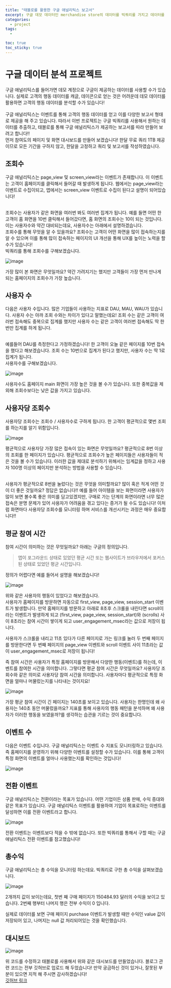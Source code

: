 ```yaml
---
title: "태블로를 활용한 구글 애널리틱스 보고서"
excerpt: 구글 데모 데이터인 merchandise store의 데이터를 빅쿼리를 가지고 데이터를 추출하고 태블로를 활용 해 구글 애널리틱스 보고서를 만들어보려고 합니다!
categories:
  - project
tags:
  - 

toc: true
toc_sticky: true
---
```


# 구글 데이터 분석 프로젝트

구글 애널리틱스를 들어가면 데모 계정으로 구글이 제공하는 데이터를 사용할 수가 있습니다. 실제로 고객의 행동 데이터를 캐글, 데이콘으로 얻는 것은 어려운데 데모 데이터를 활용하면 고객의 행동 데이터를 분석할 수가 있습니다!   
<br>
구글 애널리틱스는 이벤트를 통해 고객의 행동 데이터를 얻고 이를 다양한 보고서 형태로 제공을 해 주고 있습니다. 따라서 이번 프로젝트는 구글 빅쿼리를 사용해서 원하는 데이터를 추출하고, 태블로를 통해 구글 애널리틱스가 제공하는 보고서를 따라 만들어 보려고 합니다!!   
먼저 참여도의 페이지 및 화면 대시보드를 만들어 보겠습니다! 한달 무료 쿼리 1TB 제공이므로 모든 기간을 구하지 않고, 한달을 고정하고 쿼리 및 보고서를 작성하였습니다.   

## 조회수
구글 애널리틱스는 page_view 및 screen_view라는 이벤트가 존재합니다. 이 이벤트는 고객이 홈페이지를 클릭해서 들어갈 때 발생하게 됩니다. 웹에서는 page_view라는 이벤트로 수집이되고, 앱에서는 screen_view 이벤트로 수집이 된다고 설명이 되어있습니다!   

<br>
조회수는 사용자가 같은 화면을 여러번 봐도 여러번 집계가 됩니다. 예를 들면 어떤 한 고객이 홈 화면을 10번 클릭해서 들어갔다면, 홈 화면의 조회수는 10이 되는 것입니다. 이는 사용자수와 약간 대비되는데요, 사용자수는 아래에서 설명하겠습니다.   

<br>
조회수를 통해 무엇을 알 수 있을까요? 조회수는 고객이 어떤 화면을 많이 접속하는지를 알 수 있으며 이를 통해 많이 접속하는 페이지의 UI 개선을 통해 UX를 높이는 노력을 할 수가 있습니다!   

<br>
빅쿼리를 통해 조회수를 구해보겠습니다.   

![image](https://github.com/wbin0718/google_analytics_dashboard/assets/104637982/32d4440b-3006-40d1-af9b-52c5a0c19b8b)

가장 많이 본 화면은 무엇일까요? 약간 가려지기는 했지만 고객들이 가장 먼저 만나게 되는 홈페이지의 조회수가 가장 높습니다.   

## 사용자 수

다음은 사용자 수입니다. 많은 기업들이 사용하는 지표로 DAU, MAU, WAU가 있습니다. 사용자 수는 아까 조회 수와는 차이가 있다고 말했는데요! 조회 수는 같은 고객이 여러번 접속해도 중복으로 집계를 했지만 사용자 수는 같은 고객이 여러번 접속해도 딱 한번만 집계를 하게 됩니다.   

<br>
예를들어 DAU를 측정한다고 가정하겠습니다! 한 고객이 오늘 같은 페이지를 10번 접속을 했다고 해보겠습니다. 조회 수는 10번으로 집계가 된다고 했지만, 사용자 수는 딱 1로 집계가 됩니다.   

<br>
사용자수를 구해보겠습니다.

![image](https://github.com/wbin0718/google_analytics_dashboard/assets/104637982/d98d06d4-3b28-49db-9586-68207ce0f91a)

사용자수도 홈페이지 main 화면이 가장 높은 것을 볼 수가 있습니다. 또한 중복값을 제외해 조회수보다는 낮은 값을 가지고 있습니다.

## 사용자당 조회수

사용자당 조회수는 조회수 / 사용자수로 구하게 됩니다. 한 고객이 평균적으로 몇번 조회를 하는지를 알기 위함입니다.   

![image](https://github.com/wbin0718/google_analytics_dashboard/assets/104637982/6368e6e2-740a-406d-aa2a-fb22e853d109)      

평균적으로 사용자당 가장 많은 접속이 있는 화면은 무엇일까요? 평균적으로 8번 이상의 조회를 한 페이지가 있습니다. 평균적으로 조회수가 높은 페이지들은 사용자들이 적은 것을 볼 수가 있습니다. 이러한 값을 제대로 분석하기 위해서는 임계값을 정하고 사용자 100명 이상의 페이지만 분석하는 방법을 사용할 수 있습니다.

<br>
사용자가 평균적으로 8번을 눌렀다는 것은 무엇을 의미할까요? 많이 혹은 적게 어떤 것이 더 좋은 것일까요? 정답은 없습니다!!    
예를 들어 아이템을 보는 화면이라면 사용자가 많이 보면 볼수록 좋은 의미를 담고있겠지만, 구매로 가는 단계의 화면이라면 너무 많은 접속은 분명 문제가 있어 사용자가 어려움을 겪고 있다는 증거가 될 수도 있습니다!      
이처럼 화면마다 사용자당 조회수를 모니터링 하며 서비스를 개선시키는 과정은 매우 중요합니다!!   

## 평균 참여 시간

참여 시간이 의미하는 것은 무엇일까요? 아래는 구글의 정의입니다.   
> 앱이 포그라운드 상태로 있었던 평균 시간 또는 웹사이트가 브라우저에서 포커스된 상태로 있었던 평균 시간입니다.

정의가 어렵다면 예를 들어서 설명을 해보겠습니다!   

![image](https://github.com/wbin0718/google_analytics_dashboard/assets/104637982/e481c02f-8652-4a61-b9b2-d3d4e2770e84)   

위와 같은 사용자의 행동이 있었다고 해보겠습니다.   
사용자가 홈페이지를 방문하면 자동으로 first_view, page_view, session_start 이벤트가 발생합니다. 만약 홈페이지를 방문하고 아래로 8초후 스크롤을 내린다면 scroll이라는 이벤트가 발생하게 되고 (first_view, page_view, session_start)와 (scrolls) 사이 8초라는 참여 시간이 쌓이게 되고 user_engagement_msec라는 값으로 저장이 됩니다.   

사용자가 스크롤을 내리고 11초 있다가 다른 페이지로 가는 링크를 눌러 두 번째 페이지를 방문한다면 두 번째 페이지의 page_view 이벤트와 scroll 이벤트 사이 11초라는 값이 user_engagement_msec로 저장이 됩니다!    

즉 참여 시간은 사용자가 특정 홈페이지를 방문해서 다양한 행동(이벤트)를 하는데, 이벤트를 참여한 시간을 의미합니다. 그렇다면 평균 참여 시간은 무엇일까요? 사용자당 조회수와 같은 의미로 사용자당 참여 시간을 의미합니다. 사용자마다 평균적으로 특정 화면을 얼마나 머물렀는지를 나타내는 것이지요!

![image](https://github.com/wbin0718/google_analytics_dashboard/assets/104637982/4a1d4041-6972-405f-9e9a-cd49890381b2)

가장 평균 참여 시간이 긴 페이지는 140초를 보이고 있습니다. 사용자는 한명인데 왜 사용자는 140초 동안 머물렀을까요? 지표를 통해 사용자의 행동 패턴을 분석하며 왜 사용자가 이러한 행동을 보였을까?를 생각하는 습관을 기르는 것이 중요합니다.

## 이벤트 수

다음은 이벤트 수입니다. 구글 애널리틱스는 이벤트 수 지표도 모니터링하고 있습니다. 즉 홈페이지를 운영하기 위해 다양한 이벤트를 설정할 수가 있습니다. 이를 통해 고객이 특정 화면의 이벤트를 얼마나 사용했는지를 확인하는 것입니다!  

![image](https://github.com/wbin0718/google_analytics_dashboard/assets/104637982/fe9e69e5-79d9-46c7-8a2e-986c25c1eadd)  

## 전환 이벤트

구글 애널리틱스는 전환이라는 목표가 있습니다. 어떤 기업이든 상품 판매, 수익 증대와 같은 목표가 있습니다. 구글 애널리틱스 이벤트를 활용하여 기업이 목표로하는 이벤트를 달성하면 이를 전환 이벤트라고 합니다.

![image](https://github.com/wbin0718/google_analytics_dashboard/assets/104637982/f26d5f0a-e07e-4513-b120-939effd42293)

전환 이벤트는 이벤트보다 적을 수 밖에 없습니다. 또한 빅쿼리를 통해서 구할 때는 구글 애널리틱스 전환 이벤트를 참고했습니다!

## 총수익

구글 애널리틱스는 총 수익을 모니터링 하는데요. 빅쿼리로 구한 총 수익을 살펴보겠습니다.

![image](https://github.com/wbin0718/google_analytics_dashboard/assets/104637982/c082ccec-2234-43c8-aae7-8dd3d2cdd969)

2개까지 값이 보이는데요, 첫번 째 구매 페이지가 150484.93 달러의 수익을 보이고 있습니다. 2번째 행부터 나머지 행은 전부 수익이 0 입니다.   

실제로 데이터를 보면 구매 페이지 purchase 이벤트가 발생할 때만 수익인 value 값이 저장되어 있고, 나머지는 null 값 처리되어있는 것을 확인했습니다.

## 대시보드

![image](https://github.com/wbin0718/google_analytics_dashboard/assets/104637982/7c2b4a45-ef2c-4763-bf79-6a325800cc1a)

위 코드를 수정하고 태블로를 사용해서 위와 같은 대시보드를 만들었습니다. 블로그 관련 코드는 전부 깃허브로 업로드 해 두었습니다!   만약 궁금하신 것이 있거나, 잘못된 부분이 있으면 지적 해 주시면 감사하겠습니다!   
[깃허브 링크](https://github.com/wbin0718/google_analytics_dashboard)